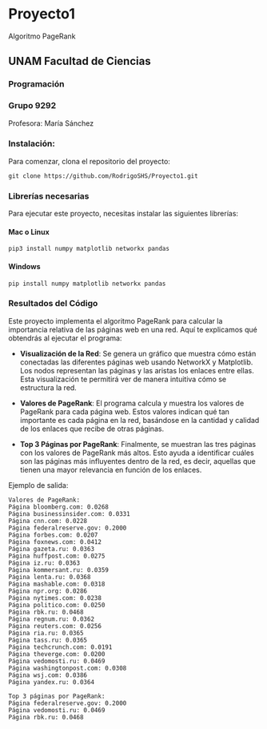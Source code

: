 # Proyecto1
Algoritmo PageRank

## UNAM Facultad de Ciencias
### Programación
### Grupo 9292
Profesora: María Sánchez

### Instalación:
Para comenzar, clona el repositorio del proyecto:
```
git clone https://github.com/RodrigoSHS/Proyecto1.git
```

### Librerías necesarias
Para ejecutar este proyecto, necesitas instalar las siguientes librerías:

#### Mac o Linux
```
pip3 install numpy matplotlib networkx pandas
```

#### Windows
```
pip install numpy matplotlib networkx pandas
```

### Resultados del Código
Este proyecto implementa el algoritmo PageRank para calcular la importancia relativa de las páginas web en una red. Aquí te explicamos qué obtendrás al ejecutar el programa:

- **Visualización de la Red**: Se genera un gráfico que muestra cómo están conectadas las diferentes páginas web usando NetworkX y Matplotlib. Los nodos representan las páginas y las aristas los enlaces entre ellas. Esta visualización te permitirá ver de manera intuitiva cómo se estructura la red.

- **Valores de PageRank**: El programa calcula y muestra los valores de PageRank para cada página web. Estos valores indican qué tan importante es cada página en la red, basándose en la cantidad y calidad de los enlaces que recibe de otras páginas.

- **Top 3 Páginas por PageRank**: Finalmente, se muestran las tres páginas con los valores de PageRank más altos. Esto ayuda a identificar cuáles son las páginas más influyentes dentro de la red, es decir, aquellas que tienen una mayor relevancia en función de los enlaces.

Ejemplo de salida:

```
Valores de PageRank:
Página bloomberg.com: 0.0268
Página businessinsider.com: 0.0331
Página cnn.com: 0.0228
Página federalreserve.gov: 0.2000
Página forbes.com: 0.0207
Página foxnews.com: 0.0412
Página gazeta.ru: 0.0363
Página huffpost.com: 0.0275
Página iz.ru: 0.0363
Página kommersant.ru: 0.0359
Página lenta.ru: 0.0368
Página mashable.com: 0.0318
Página npr.org: 0.0286
Página nytimes.com: 0.0238
Página politico.com: 0.0250
Página rbk.ru: 0.0468
Página regnum.ru: 0.0362
Página reuters.com: 0.0256
Página ria.ru: 0.0365
Página tass.ru: 0.0365
Página techcrunch.com: 0.0191
Página theverge.com: 0.0200
Página vedomosti.ru: 0.0469
Página washingtonpost.com: 0.0308
Página wsj.com: 0.0386
Página yandex.ru: 0.0364

Top 3 páginas por PageRank:
Página federalreserve.gov: 0.2000
Página vedomosti.ru: 0.0469
Página rbk.ru: 0.0468
```
